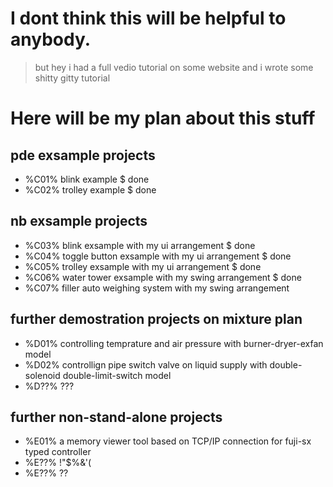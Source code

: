 # I dont think this will be helpful to anybody.

> but hey
> i had a full vedio tutorial on some website
> and i wrote some shitty gitty tutorial

# Here will be my plan about this stuff

## pde exsample projects

- %C01% blink example $ done
- %C02% trolley example $ done

## nb exsample projects

- %C03% blink exsample with my ui arrangement $ done
- %C04% toggle button exsample with my ui arrangement $ done
- %C05% trolley exsample with my ui arrangement $ done
- %C06% water tower exsample with my swing arrangement $ done
- %C07% filler auto weighing system with my swing arrangement

## further demostration projects on mixture plan

- %D01% controlling temprature and air pressure with burner-dryer-exfan model
- %D02% controllign pipe switch valve on liquid supply with double-solenoid double-limit-switch model
- %D??% ???

## further non-stand-alone projects

- %E01% a memory viewer tool based on TCP/IP connection for fuji-sx typed controller
- %E??% !"$%&'(
- %E??% ??
